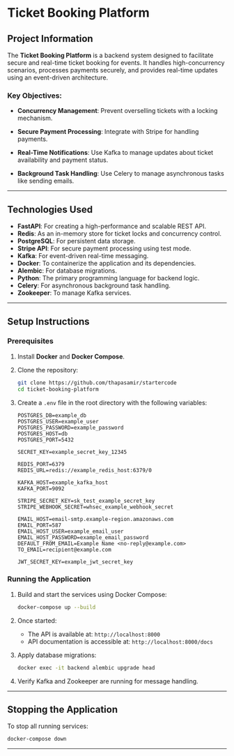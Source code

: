 # Ticket Booking Platform

## Project Information

The **Ticket Booking Platform** is a backend system designed to facilitate secure and real-time ticket booking for events. It handles high-concurrency scenarios, processes payments securely, and provides real-time updates using an event-driven architecture.

### Key Objectives:
- **Concurrency Management**: Prevent overselling tickets with a locking mechanism.
- **Secure Payment Processing**: Integrate with Stripe for handling payments.
- **Real-Time Notifications**: Use Kafka to manage updates about ticket availability and payment status.

- **Background Task Handling**: Use Celery to manage asynchronous tasks like sending emails.


---

## Technologies Used

- **FastAPI**: For creating a high-performance and scalable REST API.
- **Redis**: As an in-memory store for ticket locks and concurrency control.
- **PostgreSQL**: For persistent data storage.
- **Stripe API**: For secure payment processing using test mode.
- **Kafka**: For event-driven real-time messaging.
- **Docker**: To containerize the application and its dependencies.
- **Alembic**: For database migrations.
- **Python**: The primary programming language for backend logic.
- **Celery**: For asynchronous background task handling.
- **Zookeeper**: To manage Kafka services.

---

## Setup Instructions

### Prerequisites

1. Install **Docker** and **Docker Compose**.
2. Clone the repository:

   ```bash
   git clone https://github.com/thapasamir/startercode
   cd ticket-booking-platform
   ```

3. Create a `.env` file in the root directory with the following variables:

   ```env
   POSTGRES_DB=example_db
   POSTGRES_USER=example_user
   POSTGRES_PASSWORD=example_password
   POSTGRES_HOST=db
   POSTGRES_PORT=5432

   SECRET_KEY=example_secret_key_12345

   REDIS_PORT=6379
   REDIS_URL=redis://example_redis_host:6379/0

   KAFKA_HOST=example_kafka_host
   KAFKA_PORT=9092

   STRIPE_SECRET_KEY=sk_test_example_secret_key
   STRIPE_WEBHOOK_SECRET=whsec_example_webhook_secret

   EMAIL_HOST=email-smtp.example-region.amazonaws.com
   EMAIL_PORT=587
   EMAIL_HOST_USER=example_email_user
   EMAIL_HOST_PASSWORD=example_email_password
   DEFAULT_FROM_EMAIL=Example Name <no-reply@example.com>
   TO_EMAIL=recipient@example.com

   JWT_SECRET_KEY=example_jwt_secret_key

   ```

### Running the Application

1. Build and start the services using Docker Compose:

   ```bash
   docker-compose up --build
   ```

2. Once started:
   - The API is available at: `http://localhost:8000`
   - API documentation is accessible at: `http://localhost:8000/docs`

3. Apply database migrations:

   ```bash
   docker exec -it backend alembic upgrade head
   ```

4. Verify Kafka and Zookeeper are running for message handling.

---

## Stopping the Application

To stop all running services:

```bash
docker-compose down
```

---